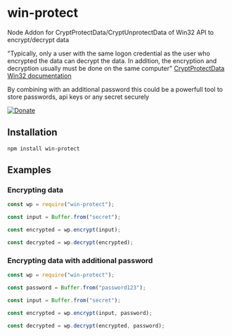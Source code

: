 # win-protect
Node Addon for CryptProtectData/CryptUnprotectData of Win32 API to encrypt/decrypt data

"Typically, only a user with the same logon credential as the user who encrypted the data can decrypt the data. In addition, the encryption and decryption usually must be done on the same computer"
[CryptProtectData Win32 documentation](https://learn.microsoft.com/en-us/windows/win32/api/dpapi/nf-dpapi-cryptprotectdata)

By combining with an additional password this could be a powerfull tool to store passwords, api keys or any secret securely

[![Donate](https://img.shields.io/badge/Donate-PayPal-green.svg)](https://www.paypal.me/hmenyus)

## Installation
```
npm install win-protect
```

## Examples

### Encrypting data
```javascript
const wp = require("win-protect");

const input = Buffer.from("secret");

const encrypted = wp.encrypt(input);

const decrypted = wp.decrypt(encrypted);
```

### Encrypting data with additional password
```javascript
const wp = require("win-protect");

const password = Buffer.from("password123");

const input = Buffer.from("secret");

const encrypted = wp.encrypt(input, password);

const decrypted = wp.decrypt(encrypted, password);
```
